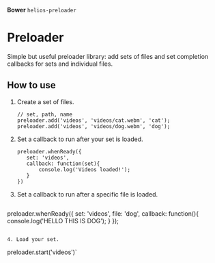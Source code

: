 **Bower** `helios-preloader`

# Preloader

Simple but useful preloader library: add sets of files and set completion callbacks for sets and individual files.


## How to use

1. Create a set of files.

   ```
   // set, path, name
   preloader.add('videos', 'videos/cat.webm', 'cat');
   preloader.add('videos', 'videos/dog.webm', 'dog');
   ```

2. Set a callback to run after your set is loaded.
	
	```
   preloader.whenReady({
	   set: 'videos', 
	   callback: function(set){
	   	   console.log('Videos loaded!');
	   }
   })
   ```
3.  Set a callback to run after a specific file is loaded.

  	```
   preloader.whenReady({
       set: 'videos',
       file: 'dog',
       callback: function(){
	       console.log('HELLO THIS IS DOG');
       }
   });
   ```

4. Load your set.

   ```
   preloader.start('videos')`
   ```

